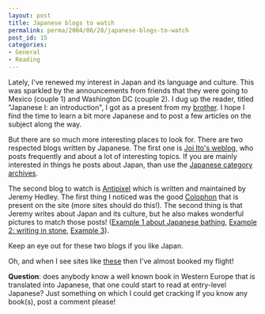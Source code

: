 ```yaml
---
layout: post
title: Japanese blogs to watch
permalink: perma/2004/06/28/japanese-blogs-to-watch
post_id: 15
categories: 
- General
- Reading
---
```


Lately, I've renewed my interest in Japan and its language and culture. This was sparkled by the announcements from friends that they were going to Mexico (couple 1) and Washington DC (couple 2). I dug up the reader, titled "Japanese I: an introduction", I got as a present from my [brother](http://www.herjen.nl/). I hope I find the time to learn a bit more Japanese and to post a few articles on the subject along the way.

But there are so much more interesting places to look for. There are two respected blogs written by Japanese. The first one is [Joi Ito's weblog](http://joi.ito.com/), who posts frequently and about a lot of interesting topics. If you are mainly interested in things he posts about Japan, than use the [Japanese category archives](http://joi.ito.com/archives/cat_japanese_culture.html).

The second blog to watch is [Antipixel](http://www.antipixel.com/blog/index.shtml) which is written and maintained by Jeremy Hedley. The first thing I noticed was the good [Colophon](http://www.antipixel.com/blog/colophon.html) that is present on the site (more sites should do this!). The second thing is that Jeremy writes about Japan and its culture, but he also makes wonderful pictures to match those posts! ([Example 1 about Japanese bathing](http://www.antipixel.com/blog/archives/2003/09/13/the_gentle_art_of_japanese_bathing.html), [Example 2: writing in stone](http://www.antipixel.com/blog/archives/2003/09/12/written_in_stone.html), [Example 3](http://www.antipixel.com/blog/archives/2001/11/29/lone_leonid.html)).

Keep an eye out for these two blogs if you like Japan.

Oh, and when I see sites like [these](http://www.japanspecialists.com/) then I've almost booked my flight!

**Question**: does anybody know a well known book in Western Europe that is translated into Japanese, that one could start to read at entry-level Japanese? Just something on which I could get cracking If you know any book(s), post a comment please!
